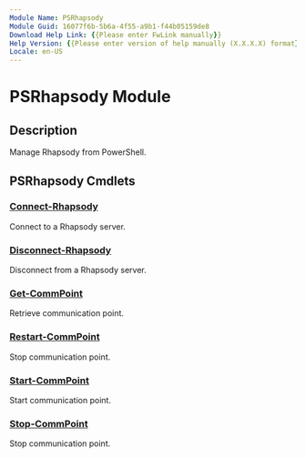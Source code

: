 ```yaml
---
Module Name: PSRhapsody
Module Guid: 16077f6b-5b6a-4f55-a9b1-f44b05159de8
Download Help Link: {{Please enter FwLink manually}}
Help Version: {{Please enter version of help manually (X.X.X.X) format}}
Locale: en-US
---
```


# PSRhapsody Module
## Description
Manage Rhapsody from PowerShell.

## PSRhapsody Cmdlets
### [Connect-Rhapsody](Connect-Rhapsody.md)
Connect to a Rhapsody server.

### [Disconnect-Rhapsody](Disconnect-Rhapsody.md)
Disconnect from a Rhapsody server.

### [Get-CommPoint](Get-CommPoint.md)
Retrieve communication point.

### [Restart-CommPoint](Restart-CommPoint.md)
Stop communication point.

### [Start-CommPoint](Start-CommPoint.md)
Start communication point.

### [Stop-CommPoint](Stop-CommPoint.md)
Stop communication point.